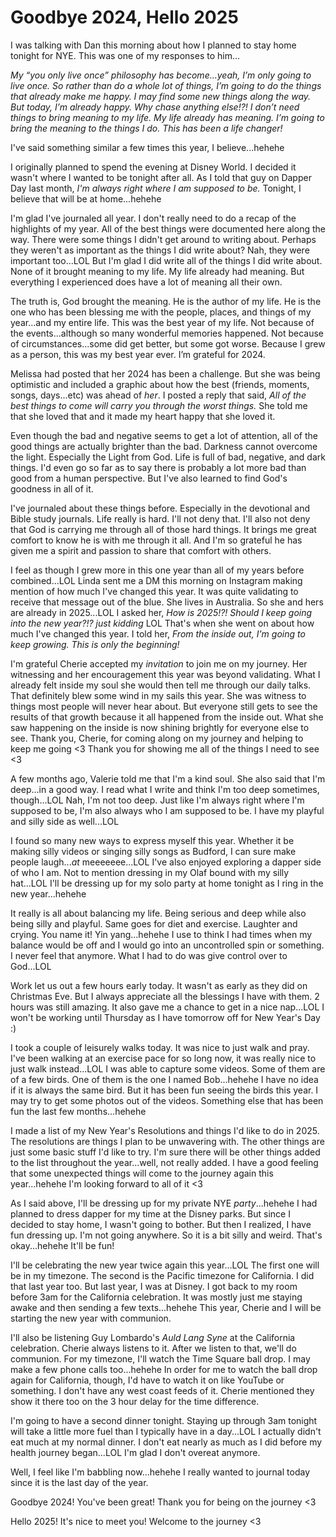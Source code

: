 # Goodbye 2024, Hello 2025

I was talking with Dan this morning about how I planned to stay home tonight for NYE. This was one of my responses to him...

*My “you only live once” philosophy has become...yeah, I’m only going to live once. So rather than do a whole lot of things, I’m going to do the things that already make me happy. I may find some new things along the way. But today, I’m already happy. Why chase anything else!?! I don’t need things to bring meaning to my life. My life already has meaning. I’m going to bring the meaning to the things I do. This has been a life changer!*

I've said something similar a few times this year, I believe...hehehe

I originally planned to spend the evening at Disney World. I decided it wasn't where I wanted to be tonight after all. As I told that guy on Dapper Day last month, *I'm always right where I am supposed to be.* Tonight, I believe that will be at home...hehehe

I'm glad I've journaled all year. I don't really need to do a recap of the highlights of my year. All of the best things were documented here along the way. There were some things I didn't get around to writing about. Perhaps they weren't as important as the things I did write about? Nah, they were important too...LOL But I'm glad I did write all of the things I did write about. None of it brought meaning to my life. My life already had meaning. But everything I experienced does have a lot of meaning all their own.

The truth is, God brought the meaning. He is the author of my life. He is the one who has been blessing me with the people, places, and things of my year...and my entire life. This was the best year of my life. Not because of the events...although so many wonderful memories happened. Not because of circumstances...some did get better, but some got worse. Because I grew as a person, this was my best year ever. I’m grateful for 2024.

Melissa had posted that her 2024 has been a challenge. But she was being optimistic and included a graphic about how the best (friends, moments, songs, days...etc) was ahead of *her*. I posted a reply that said, *All of the best things to come will carry you through the worst things.* She told me that she loved that and it made my heart happy that she loved it.

Even though the bad and negative seems to get a lot of attention, all of the good things are actually brighter than the bad. Darkness cannot overcome the light. Especially the Light from God. Life is full of bad, negative, and dark things. I'd even go so far as to say there is probably a lot more bad than good from a human perspective. But I've also learned to find God's goodness in all of it.

I've journaled about these things before. Especially in the devotional and Bible study journals. Life really is hard. I'll not deny that. I'll also not deny that God is carrying me through all of those hard things. It brings me great comfort to know he is with me through it all. And I'm so grateful he has given me a spirit and passion to share that comfort with others.

I feel as though I grew more in this one year than all of my years before combined...LOL Linda sent me a DM this morning on Instagram making mention of how much I've changed this year. It was quite validating to receive that message out of the blue. She lives in Australia. So she and hers are already in 2025...LOL I asked her, *How is 2025!?! Should I keep going into the new year?!? just kidding* LOL That's when she went on about how much I've changed this year. I told her, *From the inside out, I'm going to keep growing. This is only the beginning!*

I'm grateful Cherie accepted my *invitation* to join me on my journey. Her witnessing and her encouragement this year was beyond validating. What I already felt inside my soul she would then tell me through our daily talks. That definitely blew some wind in my sails this year. She was witness to things most people will never hear about. But everyone still gets to see the results of that growth because it all happened from the inside out. What she saw happening on the inside is now shining brightly for everyone else to see. Thank you, Cherie, for coming along on my journey and helping to keep me going <3 Thank you for showing me all of the things I need to see <3

A few months ago, Valerie told me that I'm a kind soul. She also said that I'm deep...in a good way. I read what I write and think I'm too deep sometimes, though...LOL Nah, I'm not too deep. Just like I'm always right where I'm supposed to be, I'm also always who I am supposed to be. I have my playful and silly side as well...LOL

I found so many new ways to express myself this year. Whether it be making silly videos or singing silly songs as Budford, I can sure make people laugh...*at* meeeeeee...LOL I've also enjoyed exploring a dapper side of who I am. Not to mention dressing in my Olaf bound with my silly hat...LOL I'll be dressing up for my solo party at home tonight as I ring in the new year...hehehe

It really is all about balancing my life. Being serious and deep while also being silly and playful. Same goes for diet and exercise. Laughter and crying. You name it! Yin yang...hehehe I use to think I had times when my balance would be off and I would go into an uncontrolled spin or something. I never feel that anymore. What I had to do was give control over to God...LOL

Work let us out a few hours early today. It wasn't as early as they did on Christmas Eve. But I always appreciate all the blessings I have with them. 2 hours was still amazing. It also gave me a chance to get in a nice nap...LOL I won't be working until Thursday as I have tomorrow off for New Year's Day :)

I took a couple of leisurely walks today. It was nice to just walk and pray. I've been walking at an exercise pace for so long now, it was really nice to just walk instead...LOL I was able to capture some videos. Some of them are of a few birds. One of them is the one I named Bob...hehehe I have no idea if it is always the same bird. But it has been fun seeing the birds this year. I may try to get some photos out of the videos. Something else that has been fun the last few months...hehehe

I made a list of my New Year's Resolutions and things I'd like to do in 2025. The resolutions are things I plan to be unwavering with. The other things are just some basic stuff I'd like to try. I'm sure there will be other things added to the list throughout the year...well, not really added. I have a good feeling that some unexpected things will come to the journey again this year...hehehe I'm looking forward to all of it <3

As I said above, I'll be dressing up for my private NYE *party*...hehehe I had planned to dress dapper for my time at the Disney parks. But since I decided to stay home, I wasn't going to bother. But then I realized, I have fun dressing up. I'm not going anywhere. So it is a bit silly and weird. That's okay...hehehe It'll be fun!

I'll be celebrating the new year twice again this year...LOL The first one will be in my timezone. The second is the Pacific timezone for California. I did that last year too. But last year, I was at Disney. I got back to my room before 3am for the California celebration. It was mostly just me staying awake and then sending a few texts...hehehe This year, Cherie and I will be starting the new year with communion.

I'll also be listening Guy Lombardo's *Auld Lang Syne* at the California celebration. Cherie always listens to it. After we listen to that, we'll do communion. For my timezone, I'll watch the Time Square ball drop. I may make a few phone calls too...hehehe In order for me to watch the ball drop again for California, though, I'd have to watch it on like YouTube or something. I don't have any west coast feeds of it. Cherie mentioned they show it there too on the 3 hour delay for the time difference.

I'm going to have a second dinner tonight. Staying up through 3am tonight will take a little more fuel than I typically have in a day...LOL I actually didn't eat much at my normal dinner. I don't eat nearly as much as I did before my health journey began...LOL I'm glad I don't overeat anymore.

Well, I feel like I'm babbling now...hehehe I really wanted to journal today since it is the last day of the year.

Goodbye 2024! You've been great! Thank you for being on the journey <3

Hello 2025! It's nice to meet you! Welcome to the journey <3